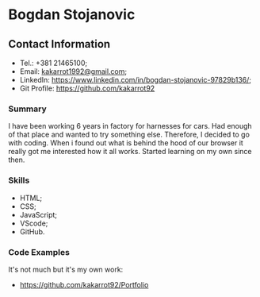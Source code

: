 # Bogdan Stojanovic


## Contact Information
- Tel.: +381 21465100;
- Email: kakarrot1992@gmail.com;
- LinkedIn: https://www.linkedin.com/in/bogdan-stojanovic-97829b136/;
- Git Profile: https://github.com/kakarrot92

### Summary
I have been working 6 years in factory for harnesses for cars. Had enough of that place and wanted to try something else.
Therefore, I decided to go with coding. When i found out what is behind the hood of our browser it really got me interested how it all works. Started learning on my own since then.

### Skills
- HTML;
- CSS;
- JavaScript;
- VScode;
- GitHub.

### Code Examples
It's not much but it's my own work:
- https://github.com/kakarrot92/Portfolio
 